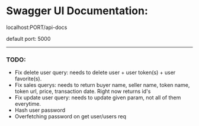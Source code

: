 # Swagger UI Documentation:

localhost:PORT/api-docs


default port: 5000


---

### TODO:
- Fix delete user query: needs to delete user + user token(s) + user favorite(s).
- Fix sales querys: needs to return buyer name, seller name, token name, token url, price, transaction date. Right now returns id's
- Fix update user query: needs to update given param, not all of them everytime.
- Hash user password
- Overfetching password on get user/users req

